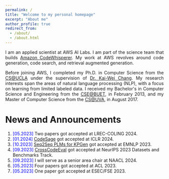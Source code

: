 ```yaml
---
permalink: /
title: "Welcome to my personal homepage"
excerpt: "About me"
author_profile: true
redirect_from: 
  - /about/
  - /about.html
---
```


<p align="justify">
I am an applied scientist at AWS AI Labs. I am part of the science team that builds <a href="https://aws.amazon.com/codewhisperer">Amazon CodeWhisperer</a>. My work at AWS revolves around code generation, code search, and retrieval augmented generation.
</p>

  <!-- Previously I was a Ph.D. student at the <a href="http://www.cs.virginia.edu/">CS@UVA</a> from August 2015 to August 2017. In the fall of 2017, I moved to UCLA with my advisor <a href="http://web.cs.ucla.edu/~kwchang/">Dr. Kai-Wei Chang</a>.  -->
  <!-- My research efforts strike to develop computational algorithms that (1) reduce the amount of labeled data required to train NLP models from scratch, and (2) adapt to new domains and languages with fewer labeled examples. -->
  <!-- The broad objective of my research is to enhance the inclusion of technology for processing human languages by learning from limited labeled data.
Learning universal language representations utilizing data from heterogeneous sources, designing new learning objectives to bridge the gap between different learning signals, and developing flexible model architectures to enable cross-domain and cross-language transfer is the fundamental objective of my research. My doctoral thesis is on transfer learning for low-resource natural language processing (NLP). -->
  <!-- During my Ph.D., I got the opportunity to work as a research intern at Facebook AI (Summer 2020), Yahoo Research (Summer 2019), Microsoft Research (Summer 2018), and @WalmartLabs (Summer 2016). -->

<p align="justify">
  Before joining AWS, I completed my Ph.D. in Computer Science from the <a href="https://www.cs.ucla.edu/">CS@UCLA</a> under the supervision of <a href="http://web.cs.ucla.edu/~kwchang/">Dr. Kai-Wei Chang</a>. My research interests span the areas of natural language processing (NLP), with a focus on learning from limited labeled data. I received my Bachelor's in Computer Science and Engineering from the <a href="http://cse.buet.ac.bd/">CSE@BUET</a>, in February 2013, and my Master of 
  Computer Science from the <a href="http://www.cs.virginia.edu/">CS@UVA</a>, in August 2017. 
  <!-- I like to solve problems to improve my programming skills in 
  my free time. I have answered <b><font color="blue">500+</font></b> questions on StackOverflow and earned 
  <b><font color="blue">30,000+</font></b> reputation. -->
</p>

<!--
<p align="justify">
  <b><font color="red">I am currently looking for a full-time research position in the industry.</font></b>
</p>
-->


News and Announcements
======
1. <span style="color:blue">[05.2023] </span> Two papers got accepted at LREC-COLING 2024.
1. <span style="color:blue">[01.2024] </span> [CodeSage](https://arxiv.org/abs/2402.01935) got accepted at ICLR 2024.
1. <span style="color:blue">[10.2023] </span> [Seq2Seq PLMs for KPGen](https://arxiv.org/abs/2310.06374) got accepted at EMNLP 2023.
1. <span style="color:blue">[09.2023] </span> [CrossCodeEval](https://crosscodeeval.github.io/) got accepted at NeurIPS 2023 Datasets and Benchmarks Track.
1. <span style="color:blue">[09.2023] </span> I will serve as a senior area chair at NAACL 2024.
1. <span style="color:blue">[05.2023] </span> Four papers got accepted at ACL 2023.
1. <span style="color:blue">[05.2023] </span> One paper got accepted at ESEC/FSE 2023.

<!---
1. <span style="color:blue">[01.2023] </span> [MBXP](https://arxiv.org/abs/2210.14868) got accepted at ICLR 2023.
1. <span style="color:blue">[01.2023] </span> Three papers got accepted at EACL 2023.
1. <span style="color:blue">[12.2022] </span> Checkout our work, [CoCoMIC](https://arxiv.org/abs/2212.10007).
1. <span style="color:blue">[10.2022] </span> Checkout our work, [ContraGen](https://arxiv.org/abs/2210.01185) and [MBXP](https://arxiv.org/abs/2210.14868).
1. <span style="color:blue">[10.2022] </span> One [paper](https://arxiv.org/abs/2203.08118) got accepted at EMNLP-Findings 2022.
1. <span style="color:blue">[04.2022] </span> One [paper](https://arxiv.org/abs/2101.00204) got accepted at NAACL-Findings 2022.
1. <span style="color:blue">[10.2021] </span> I joined [AWS AI Labs](https://aws.amazon.com/ai/) as an applied scientist!
1. <span style="color:blue">[08.2021] </span> We have released a [dataset](https://arxiv.org/abs/2108.11590) on programming language translation.
1. <span style="color:blue">[08.2021] </span> Two papers [[1](https://arxiv.org/abs/2104.08645), [2](https://arxiv.org/abs/2108.11601)] got accepted at EMNLP 2021.
1. <span style="color:blue">[07.2021] </span> I will join [AWS AI](https://aws.amazon.com/ai/) as an applied scientist after graduation!
1. <span style="color:blue">[05.2021] </span> Four papers [[1](https://arxiv.org/abs/2106.02134), [2](https://arxiv.org/abs/2008.01739), [3](https://arxiv.org/abs/2101.00123), [4](https://arxiv.org/abs/2105.14220)] got accepted at ACL 2021.
1. <span style="color:blue">[03.2021] </span> One [paper](https://arxiv.org/abs/2103.06333) got accepted at NAACL 2021.
1. <span style="color:blue">[01.2021] </span> Checkout our <a href="https://arxiv.org/abs/2101.00123">work</a> on information extraction from privacy policies.
1. <span style="color:blue">[12.2020] </span> Two papers [[1](https://arxiv.org/abs/2010.03009), [2](https://arxiv.org/abs/2012.07701)] got accepted at AAAI 2021.
1. <span style="color:blue">[08.2020] </span>  Checkout our <a href="https://arxiv.org/abs/2008.01739">work</a> on keyphrase generation.
1. <span style="color:blue">[06.2020] </span>  I joined Facebook AI for Summer, 2020.
1. <span style="color:blue">[04.2020] </span>  Our <a href='https://wasiahmad.github.io/files/publications/2020/transformer_for_code_summ.pdf' target="_blank">paper</a> on code summarization got accepted to ACL 2020.
1. <span style="color:blue">[08.2019] </span>  One <a href="https://arxiv.org/abs/1909.09265">paper</a> got accepted at CoNLL, 2019.
1. <span style="color:blue">[06.2019] </span>  I joined Yahoo Research (Verizon Media) for Summer, 2019.
1. <span style="color:blue">[04.2019] </span>  One <a href="https://dl.acm.org/citation.cfm?doid=3331184.3331246">paper</a> got accepted at SIGIR, 2019.
1. <span style="color:blue">[02.2019] </span>  One <a href="https://arxiv.org/pdf/1811.00570.pdf">paper</a> got accepted at NAACL, 2019.
--->

